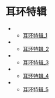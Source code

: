 # 耳环特辑
* * [耳环特辑_1](./%E8%80%B3%E7%8E%AF%E7%89%B9%E8%BE%91_1.md) 
* * [耳环特辑_2](./%E8%80%B3%E7%8E%AF%E7%89%B9%E8%BE%91_2.md) 
* * [耳环特辑_3](./%E8%80%B3%E7%8E%AF%E7%89%B9%E8%BE%91_3.md) 
* * [耳环特辑_4](./%E8%80%B3%E7%8E%AF%E7%89%B9%E8%BE%91_4.md) 
* * [耳环特辑_5](./%E8%80%B3%E7%8E%AF%E7%89%B9%E8%BE%91_5.md) 
